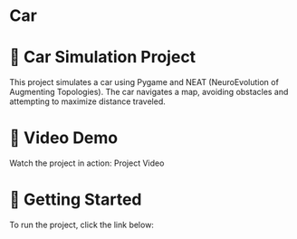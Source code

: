 # Car

# 🚗 Car Simulation Project
This project simulates a car using Pygame and NEAT (NeuroEvolution of Augmenting Topologies). The car navigates a map, avoiding obstacles and attempting to maximize distance traveled.

# 🎥 Video Demo
Watch the project in action: Project Video

# 🚀 Getting Started
To run the project, click the link below:
